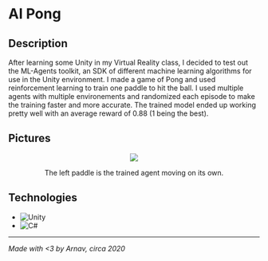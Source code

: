 # AI Pong

## Description
After learning some Unity in my Virtual Reality class, I decided to test out the ML-Agents toolkit, an SDK of different machine learning algorithms for use in the Unity environment. I made a game of Pong and used reinforcement learning to train one paddle to hit the ball. I used multiple agents with multiple environements and randomized each episode to make the training faster and more accurate. The trained model ended up working pretty well with an average reward of 0.88 (1 being the best). 

## Pictures
<div align="center">
  <img src="images/pong-pic.gif">
</div>
<p align="center">
  The left paddle is the trained agent moving on its own.
</p>


## Technologies
- ![Unity](https://img.shields.io/badge/unity-%23000000.svg?style=for-the-badge&logo=unity&logoColor=white)
- ![C#](https://img.shields.io/badge/c%23-%23239120.svg?style=for-the-badge&logo=c-sharp&logoColor=white)

---
*Made with <3 by Arnav, circa 2020*
